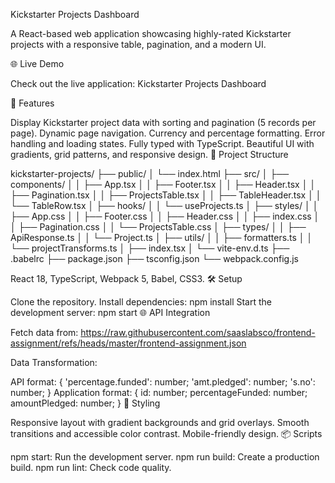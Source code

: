 Kickstarter Projects Dashboard

A React-based web application showcasing highly-rated Kickstarter projects with a responsive table, pagination, and a modern UI.

🌐 Live Demo

Check out the live application: Kickstarter Projects Dashboard

🚀 Features

Display Kickstarter project data with sorting and pagination (5 records per page).
Dynamic page navigation.
Currency and percentage formatting.
Error handling and loading states.
Fully typed with TypeScript.
Beautiful UI with gradients, grid patterns, and responsive design.
📁 Project Structure

kickstarter-projects/
├── public/
│   └── index.html
├── src/
│   ├── components/
│   │   ├── App.tsx
│   │   ├── Footer.tsx
│   │   ├── Header.tsx
│   │   ├── Pagination.tsx
│   │   ├── ProjectsTable.tsx
│   │   ├── TableHeader.tsx
│   │   └── TableRow.tsx
│   ├── hooks/
│   │   └── useProjects.ts
│   ├── styles/
│   │   ├── App.css
│   │   ├── Footer.css
│   │   ├── Header.css
│   │   ├── index.css
│   │   ├── Pagination.css
│   │   └── ProjectsTable.css
│   ├── types/
│   │   ├── ApiResponse.ts
│   │   └── Project.ts
│   ├── utils/
│   │   ├── formatters.ts
│   │   └── projectTransforms.ts
│   ├── index.tsx
│   └── vite-env.d.ts
├── .babelrc
├── package.json
├── tsconfig.json
└── webpack.config.js

React 18, TypeScript, Webpack 5, Babel, CSS3.
🛠️ Setup

Clone the repository.
Install dependencies:
npm install
Start the development server:
npm start
🌐 API Integration

Fetch data from:
https://raw.githubusercontent.com/saaslabsco/frontend-assignment/refs/heads/master/frontend-assignment.json

Data Transformation:

API format:
{ 'percentage.funded': number; 'amt.pledged': number; 's.no': number; }
Application format:
{ id: number; percentageFunded: number; amountPledged: number; }
🎨 Styling

Responsive layout with gradient backgrounds and grid overlays.
Smooth transitions and accessible color contrast.
Mobile-friendly design.
📦 Scripts

npm start: Run the development server.
npm run build: Create a production build.
npm run lint: Check code quality.
